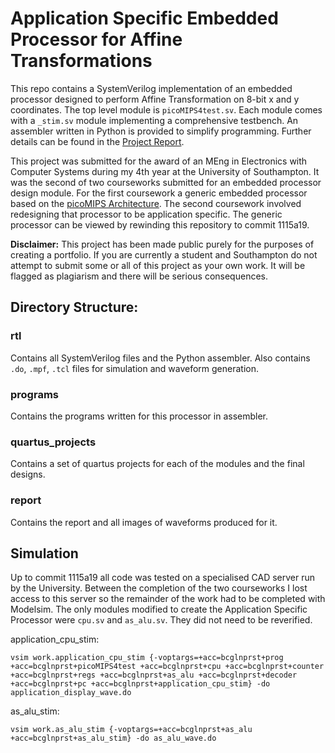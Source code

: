 # Application Specific Embedded Processor for Affine Transformations

This repo contains a SystemVerilog implementation of an embedded processor designed to perform Affine Transformation on 8-bit x and y coordinates.
The top level module is `picoMIPS4test.sv`.
Each module comes with a `_stim.sv` module implementing a comprehensive testbench.
An assembler written in Python is provided to simplify programming.
Further details can be found in the [Project Report](Report.pdf). 

This project was submitted for the award of an MEng in Electronics with Computer Systems during my 4th year at the University of Southampton.
It was the second of two courseworks submitted for an embedded processor design module.
For the first coursework a generic embedded processor based on the [picoMIPS Architecture](https://eprints.soton.ac.uk/366664/1/xPaper_01.pdf). 
The second coursework involved redesigning that processor to be application specific.
The generic processor can be viewed by rewinding this repository to commit 1115a19.

**Disclaimer:** This project has been made public purely for the purposes of creating a portfolio. 
If you are currently a student and Southampton do not attempt to submit some or all of this project as your own work. 
It will be flagged as plagiarism and there will be serious consequences.

## Directory Structure:

### rtl
Contains all SystemVerilog files and the Python assembler.
Also contains `.do`, `.mpf`, `.tcl` files for simulation and waveform generation.

### programs
Contains the programs written for this processor in assembler.

### quartus_projects
Contains a set of quartus projects for each of the modules and the final designs.

### report
Contains the report and all images of waveforms produced for it.

## Simulation
Up to commit 1115a19 all code was tested on a specialised CAD server run by the University.
Between the completion of the two courseworks I lost access to this server so the remainder of the work had to be completed with Modelsim. 
The only modules modified to create the Application Specific Processor were `cpu.sv` and `as_alu.sv`. They did not need to be reverified.

application_cpu_stim:
```
vsim work.application_cpu_stim {-voptargs=+acc=bcglnprst+prog +acc=bcglnprst+picoMIPS4test +acc=bcglnprst+cpu +acc=bcglnprst+counter +acc=bcglnprst+regs +acc=bcglnprst+as_alu +acc=bcglnprst+decoder +acc=bcglnprst+pc +acc=bcglnprst+application_cpu_stim} -do application_display_wave.do
```

as_alu_stim:
```
vsim work.as_alu_stim {-voptargs=+acc=bcglnprst+as_alu +acc=bcglnprst+as_alu_stim} -do as_alu_wave.do
```